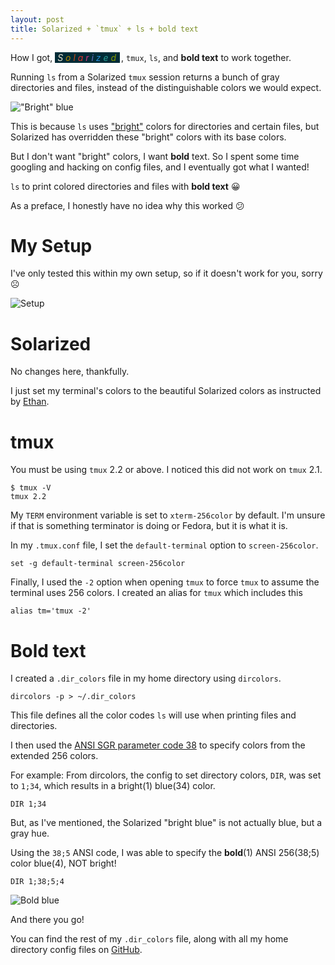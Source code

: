 ```yaml
---
layout: post
title: Solarized + `tmux` + ls + bold text
---
```


How I got,
<i style="background:#002b36;padding-left:4px;padding-right:2px;margin-right:2px;">
<span style="color:#eee8d5;">S</span>
<span style="color:#b58900;">o</span>
<span style="color:#cb4b16;">l</span>
<span style="color:#dc322f;">a</span>
<span style="color:#d33682;">r</span>
<span style="color:#6c71c4;">i</span>
<span style="color:#268bd2;">z</span>
<span style="color:#2aa198;">e</span>
<span style="color:#859900;">d</span>
</i>, `tmux`, `ls`, and **bold text** to work together.

Running `ls` from a Solarized `tmux` session returns a bunch of gray directories and files,
instead of the distinguishable colors we would expect.

!["Bright" blue](http://i.imgur.com/FqQwFpK.png)

This is because `ls` uses ["bright"](https://en.wikipedia.org/wiki/ANSI_escape_code#Colors) colors for directories and certain files, but Solarized
has overridden these "bright" colors with its base colors.

But I don't want "bright" colors, I want **bold** text.  So I spent some time googling and
hacking on config files, and I eventually got what I wanted!

`ls` to print colored directories and files with **bold text** 😀

As a preface, I honestly have no idea why this worked 😕

# My Setup

I've only tested this within my own setup, so if it doesn't work for you, sorry ☹️ 

![Setup](http://i.imgur.com/g1nSihX.png)

# Solarized

No changes here, thankfully.

I just set my terminal's colors to the beautiful Solarized colors as instructed by [Ethan](http://ethanschoonover.com/solarized).

# tmux

You must be using `tmux` 2.2 or above.  I noticed this did not work on `tmux` 2.1.

```
$ tmux -V
tmux 2.2
```

My `TERM` environment variable is set to `xterm-256color` by default.  I'm unsure if that is
something terminator is doing or Fedora, but it is what it is.

In my `.tmux.conf` file, I set the `default-terminal` option to `screen-256color`.

```
set -g default-terminal screen-256color
```

Finally, I used the `-2` option when opening `tmux` to force `tmux` to assume the terminal uses 256 colors.  I created an alias for `tmux` which includes this

```
alias tm='tmux -2'
```

# Bold text

I created a `.dir_colors` file in my home directory using `dircolors`.

```
dircolors -p > ~/.dir_colors
```

This file defines all the color codes `ls` will use when printing files and directories.

I then used the [ANSI SGR parameter code 38](https://en.wikipedia.org/wiki/ANSI_escape_code#CSI_codes) to specify colors from the extended 256 colors.

For example: From dircolors, the config to set directory colors, `DIR`, was set to `1;34`, which results in a bright(1) blue(34) color.

```
DIR 1;34
```

But, as I've mentioned, the Solarized "bright blue" is not actually blue, but a gray hue.

Using the `38;5` ANSI code, I was able to specify the **bold**(1) ANSI 256(38;5) color blue(4), NOT bright!

```
DIR 1;38;5;4
```

![Bold blue](http://i.imgur.com/kxQ6tcC.png)

And there you go!

You can find the rest of my `.dir_colors` file, along with all my home directory config files on [GitHub](https://github.com/zachwhaley/dotfiles/).
